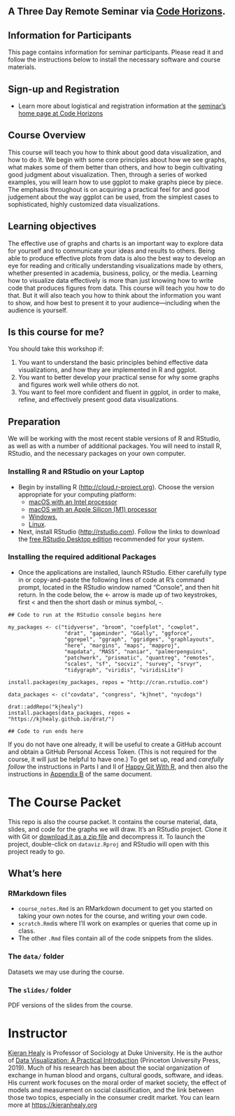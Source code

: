 ## A Three Day Remote Seminar via [Code Horizons](https://codehorizons.com/Seminars/data-visualization/).

## Information for Participants

This page contains information for seminar participants. Please read it
and follow the instructions below to install the necessary software and
course materials.

## Sign-up and Registration

-   Learn more about logistical and registration information at the
    [seminar’s home page at Code
    Horizons](https://codehorizons.com/Seminars/data-visualization/)

## Course Overview

This course will teach you how to think about good data visualization,
and how to do it. We begin with some core principles about how we see
graphs, what makes some of them better than others, and how to begin
cultivating good judgment about visualization. Then, through a series of
worked examples, you will learn how to use ggplot to make graphs piece
by piece. The emphasis throughout is on acquiring a practical feel for
and good judgement about the way ggplot can be used, from the simplest
cases to sophisticated, highly customized data visualizations.

## Learning objectives

The effective use of graphs and charts is an important way to explore
data for yourself and to communicate your ideas and results to others.
Being able to produce effective plots from data is also the best way to
develop an eye for reading and critically understanding visualizations
made by others, whether presented in academia, business, policy, or the
media. Learning how to visualize data effectively is more than just
knowing how to write code that produces figures from data. This course
will teach you how to do that. But it will also teach you how to think
about the information you want to show, and how best to present it to
your audience—including when the audience is yourself.

## Is this course for me?

You should take this workshop if:

1.  You want to understand the basic principles behind effective data
    visualizations, and how they are implemented in R and ggplot.
2.  You want to better develop your practical sense for why some graphs
    and figures work well while others do not.
3.  You want to feel more confident and fluent in ggplot, in order to
    make, refine, and effectively present good data visualizations.

## Preparation

We will be working with the most recent stable versions of R and
RStudio, as well as with a number of additional packages. You will need
to install R, RStudio, and the necessary packages on your own computer.

### Installing R and RStudio on your Laptop

-   Begin by installing R (<http://cloud.r-project.org>). Choose the
    version appropriate for your computing platform:
    -   [macOS with an Intel
        processor](https://cloud.r-project.org/bin/macosx/base/R-4.1.2.pkg)
    -   [macOS with an Apple Silicon (M1)
        processor](https://cloud.r-project.org/bin/macosx/big-sur-arm64/base/R-4.1.2-arm64.pkg)
    -   [Windows](https://cloud.r-project.org/bin/windows/base/R-4.1.2-win.exe),
    -   [Linux](https://cloud.r-project.org/bin/linux/).
-   Next, install RStudio (<http://rstudio.com>). Follow the links to
    download the [free RStudio Desktop
    edition](https://rstudio.com/products/rstudio/download/#download)
    recommended for your system.

### Installing the required additional Packages

-   Once the applications are installed, launch RStudio. Either
    carefully type in or copy-and-paste the following lines of code at
    R’s command prompt, located in the RStudio window named “Console”,
    and then hit return. In the code below, the &lt;- arrow is made up
    of two keystrokes, first &lt; and then the short dash or minus
    symbol, -.

<!-- -->

    ## Code to run at the RStudio console begins here

    my_packages <- c("tidyverse", "broom", "coefplot", "cowplot", 
                      "drat", "gapminder", "GGally", "ggforce", 
                      "ggrepel", "ggraph", "ggridges", "graphlayouts", 
                      "here", "margins", "maps", "mapproj", 
                      "mapdata", "MASS", "naniar", "palmerpenguins", 
                      "patchwork", "prismatic", "quantreg", "remotes", 
                      "scales", "sf", "socviz", "survey", "srvyr", 
                      "tidygraph", "viridis", "viridisLite")

    install.packages(my_packages, repos = "http://cran.rstudio.com")

    data_packages <- c("covdata", "congress", "kjhnet", "nycdogs")

    drat::addRepo("kjhealy")
    install.packages(data_packages, repos = "https://kjhealy.github.io/drat/")

    ## Code to run ends here

If you do not have one already, it will be useful to create a GitHub
account and obtain a GitHub Personal Access Token. (This is not required
for the course, it will just be helpful to have one.) To get set up,
read and *carefully follow* the instructions in Parts I and II of [Happy
Git With R](https://happygitwithr.com), and then also the instructions
in [Appendix B](https://happygitwithr.com/github-pat.html) of the same
document.

# The Course Packet

This repo is also the course packet. It contains the course material,
data, slides, and code for the graphs we will draw. It’s an RStudio
project. Clone it with Git or [download it as a zip
file](https://github.com/kjhealy/dataviz_0122/archive/refs/heads/main.zip)
and decompress it. To launch the project, double-click on
`dataviz.Rproj` and RStudio will open with this project ready to go.

## What’s here

### RMarkdown files

-   `course_notes.Rmd` is an RMarkdown document to get you started on
    taking your own notes for the course, and writing your own code.
-   `scratch.Rmd`is where I’ll work on examples or queries that come up
    in class.
-   The other `.Rmd` files contain all of the code snippets from the
    slides.

### The `data/` folder

Datasets we may use during the course.

### The `slides/` folder

PDF versions of the slides from the course.

# Instructor

[Kieran Healy](https://kieranhealy.org) is Professor of Sociology at
Duke University. He is the author of [Data Visualization: A Practical
Introduction](http://socviz.co) (Princeton University Press, 2019). Much
of his research has been about the social organization of exchange in
human blood and organs, cultural goods, software, and ideas. His current
work focuses on the moral order of market society, the effect of models
and measurement on social classification, and the link between those two
topics, especially in the consumer credit market. You can learn more at
<https://kieranhealy.org>
